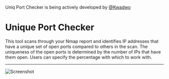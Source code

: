 Uniq Port Checker is being actively developed by [@Kwadwo](https://www.linkedin.com/in/kwadwo-agyei-amoako/)

<!DOCTYPE html>
<html lang="en">
<head>
<meta charset="UTF-8">
<meta name="viewport" content="width=device-width, initial-scale=1.0">
</head>
<body>

<div class="container">
    <h1>Unique Port Checker</h1>
    <p>This tool scans through your Nmap report and identifies IP addresses that have a unique set of open ports compared to others in the scan. The uniqueness of the open ports is determined by the number of IPs that have them open. Users can specify the percentage with which to work with.</p>
    <hr>
    <img src="https://github.com/kwadamoako/unique_port_checker/assets/137792889/45042960-4dd0-4175-90ba-f334f7d58d13" alt="Screenshot">
</div>

</body>
</html>
